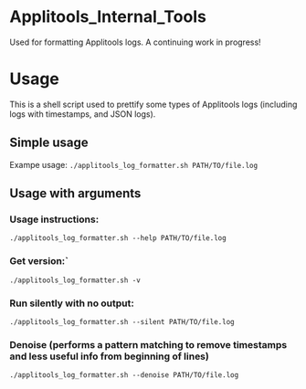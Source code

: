 # Applitools_Internal_Tools

Used for formatting Applitools logs. A continuing work in progress!

# Usage
This is a shell script used to prettify some types of Applitools logs (including logs with timestamps, and JSON logs).

## Simple usage
Exampe usage:
`./applitools_log_formatter.sh PATH/TO/file.log`

## Usage with arguments

### Usage instructions:
`./applitools_log_formatter.sh --help PATH/TO/file.log`

### Get version:`
`./applitools_log_formatter.sh -v`

### Run silently with no output:
`./applitools_log_formatter.sh --silent PATH/TO/file.log`

### Denoise (performs a pattern matching to remove timestamps and less useful info from beginning of lines)
`./applitools_log_formatter.sh --denoise PATH/TO/file.log`

